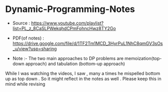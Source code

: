 # Dynamic-Programming-Notes
 

- Source : https://www.youtube.com/playlist?list=PL_z_8CaSLPWekqhdCPmFohncHwz8TY2Go
- PDF(of notes) : https://drive.google.com/file/d/1TF2Tm1MCD_3HyrPuL1NhC8qmGV3sOs_u/view?usp=sharing


- Note :- The two main approaches to DP problems are memoization(top-down approach) and tabulation (bottom-up approach)

While I was watching the videos, I saw , many a times he mispelled bottom up as top down . So it might reflect in the notes as well . Please keep this in mind while revising 

